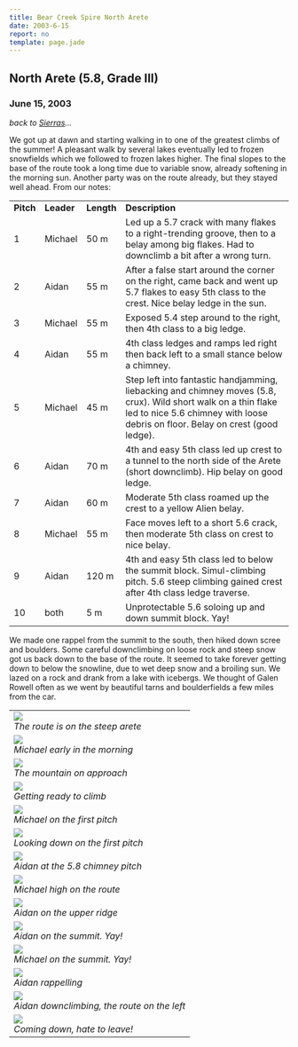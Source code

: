 ```yaml
---
title: Bear Creek Spire North Arete
date: 2003-6-15
report: no
template: page.jade
---
```


<h2>North Arete (5.8, Grade III)</h2>
<h3>June 15, 2003</h3>

_back to [Sierras](cali.html)..._

We got up at dawn and starting walking in to one of the greatest climbs
of the summer! A pleasant walk by several lakes eventually led to
frozen snowfields which we followed to frozen lakes higher.
The final slopes to the base of the route took a long time due to
variable snow, already softening in the morning sun. Another party
was on the route already, but they stayed well ahead. From our notes:


<table>
<tr>
<td><b>Pitch</td>
<td><b>Leader</td>
<td><b>Length</td>
<td><b>Description</td>
</tr>


<tr>
<td>1</td>
<td>Michael</td>
<td>50 m</td>
<td>
Led up a 5.7 crack with many flakes to a right-trending groove, then to a
belay among big flakes. Had to downclimb a bit after a wrong turn.
</td>
</tr>


<tr>
<td>2</td>
<td>Aidan</td>
<td>55 m</td>
<td>
After a false start around the corner on the right, came back and went up
5.7 flakes to easy 5th class to the crest. Nice belay ledge in the sun.
</td>
</tr>



<tr>
<td>3</td>
<td>Michael</td>
<td>55 m</td>
<td>
Exposed 5.4 step around to the right, then 4th class to a big ledge.
</td>
</tr>



<tr>
<td>4</td>
<td>Aidan</td>
<td>55 m</td>
<td>
4th class ledges and ramps led right then back left to a small stance
below a chimney.
</td>
</tr>



<tr>
<td>5</td>
<td>Michael</td>
<td>45 m</td>
<td>Step left into fantastic handjamming, liebacking and chimney moves
(5.8, crux). Wild short walk on a thin flake led to nice 5.6 chimney with loose
debris on floor. Belay on crest (good ledge).
</td>
</tr>


<tr>
<td>6</td>
<td>Aidan</td>
<td>70 m</td>
<td>
4th and easy 5th class led up crest to a tunnel to the north side of the
Arete (short downclimb). Hip belay on good ledge.
</td>
</tr>


<tr>
<td>7</td>
<td>Aidan</td>
<td>60 m</td>
<td>
Moderate 5th class roamed up the crest to a yellow Alien belay.
</td>
</tr>


<tr>
<td>8</td>
<td>Michael</td>
<td>55 m</td>
<td>
Face moves left to a  short 5.6 crack, then moderate 5th class on
crest to nice belay.
</td>
</tr>


<tr>
<td>9</td>
<td>Aidan</td>
<td>120 m</td>
<td>
4th and easy 5th class led to below the summit block. Simul-climbing
pitch. 5.6 steep climbing gained crest after 4th class ledge traverse.
</td>
</tr>


<tr>
<td>10</td>
<td>both</td>
<td>5 m</td>
<td>
Unprotectable 5.6 soloing up and down summit block. Yay!
</td>
</tr>


</table>



We made one rappel from the summit to the south, then hiked down scree
and boulders. Some careful downclimbing on loose rock and steep snow
got us back down to the base of the route. It seemed to take forever getting
down to below the snowline, due to wet deep snow and a broiling sun.
We lazed on a rock and drank from a lake with icebergs. We thought of
Galen Rowell often as we went by beautiful tarns and boulderfields a few
miles from the car.




</td>

<td width="30%" valign=top>
<table>
<tr><td>
<a href="images/bearcrkspire2.jpg"><img src="images/bearcrkspire2.jpg"></a><br>
<i>The route is on the steep arete</i>
</td></tr>
<tr><td>
<a href="images/readytohike.jpg"><img src="images/readytohike.jpg"></a><br>
<i>Michael early in the morning</i>
</td></tr>
<tr><td>
<a href="images/bearcrkspire1.jpg"><img src="images/bearcrkspire1.jpg"></a><br>
<i>The mountain on approach</i>
</td></tr>
<tr><td>
<a href="images/onledgest.jpg"><img src="images/onledgest.jpg"></a><br>
<i>Getting ready to climb</i>
</td></tr>
<tr><td>
<a href="images/bearp1dwarf.jpg"><img src="images/bearp1dwarf.jpg"></a><br>
<i>Michael on the first pitch</i>
</td></tr>
<tr><td>
<a href="images/downfirpitch.jpg"><img src="images/downfirpitch.jpg"></a><br>
<i>Looking down on the first pitch</i>
</td></tr>
<tr><td>
<a href="images/steeperp.jpg"><img src="images/steeperp.jpg"></a><br>
<i>Aidan at the 5.8 chimney pitch</i>
</td></tr>
<tr><td>
<a href="images/highonbear.jpg"><img src="images/highonbear.jpg"></a><br>
<i>Michael high on the route</i>
</td></tr>
<tr><td>
<a href="images/upperrid.jpg"><img src="images/upperrid.jpg"></a><br>
<i>Aidan on the upper ridge</i>
</td></tr>
<tr><td>
<a href="images/summitb1.jpg"><img src="images/summitb1.jpg"></a><br>
<i>Aidan on the summit. Yay!</i>
</td></tr>
<tr><td>
<a href="images/summitb2.jpg"><img src="images/summitb2.jpg"></a><br>
<i>Michael on the summit. Yay!</i>
</td></tr>
<tr><td>
<a href="images/onrapdown.jpg"><img src="images/onrapdown.jpg"></a><br>
<i>Aidan rappelling</i>
</td></tr>
<tr><td>
<a href="images/downonsnow.jpg"><img src="images/downonsnow.jpg"></a><br>
<i>Aidan downclimbing, the route on the left</i>
</td></tr>
<tr><td>
<a href="images/walkout.jpg"><img src="images/walkout.jpg"></a><br>
<i>Coming down, hate to leave!</i>
